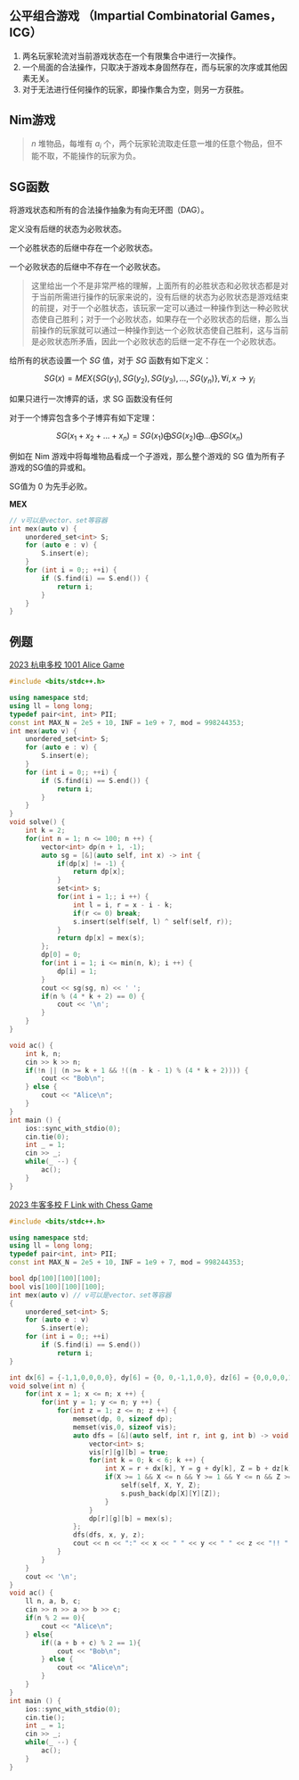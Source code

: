 ## 公平组合游戏 （Impartial Combinatorial Games，ICG）

1. 两名玩家轮流对当前游戏状态在一个有限集合中进行一次操作。
2. 一个局面的合法操作，只取决于游戏本身固然存在，而与玩家的次序或其他因素无关。
3. 对于无法进行任何操作的玩家，即操作集合为空，则另一方获胜。

## Nim游戏

> $n$ 堆物品，每堆有 $a_i$ 个，两个玩家轮流取走任意一堆的任意个物品，但不能不取，不能操作的玩家为负。

## SG函数

将游戏状态和所有的合法操作抽象为有向无环图（DAG）。

定义没有后继的状态为必败状态。

一个必胜状态的后继中存在一个必败状态。

一个必败状态的后继中不存在一个必败状态。

> 这里给出一个不是非常严格的理解，上面所有的必胜状态和必败状态都是对于当前所需进行操作的玩家来说的，没有后继的状态为必败状态是游戏结束的前提，对于一个必胜状态，该玩家一定可以通过一种操作到达一种必败状态使自己胜利；对于一个必败状态，如果存在一个必败状态的后继，那么当前操作的玩家就可以通过一种操作到达一个必败状态使自己胜利，这与当前是必败状态所矛盾，因此一个必败状态的后继一定不存在一个必败状态。

给所有的状态设置一个 $SG$ 值，对于 $SG$ 函数有如下定义：

$$
SG(x) = MEX\{SG(y_1), SG(y_2), SG(y_3), ..., SG(y_n)\}, \forall i, x \rightarrow y_i
$$

如果只进行一次博弈的话，求 SG 函数没有任何

对于一个博弈包含多个子博弈有如下定理：

$$
SG(x_1 + x_2 + ... + x_n) = SG(x_1) \bigoplus SG(x_2) \bigoplus ... \bigoplus SG(x_n)
$$

例如在 Nim 游戏中将每堆物品看成一个子游戏，那么整个游戏的 SG 值为所有子游戏的SG值的异或和。

SG值为 $0$ 为先手必败。

**MEX**

```cpp
// v可以是vector、set等容器 
int mex(auto v) {
    unordered_set<int> S;
    for (auto e : v) {
        S.insert(e);
    }
    for (int i = 0;; ++i) {
        if (S.find(i) == S.end()) {
            return i;
        }
    }
}
```

## 例题

[2023 杭电多校 1001 Alice Game](https://acm.hdu.edu.cn/showproblem.php?pid=7287)



```cpp
#include <bits/stdc++.h>

using namespace std;
using ll = long long;
typedef pair<int, int> PII;
const int MAX_N = 2e5 + 10, INF = 1e9 + 7, mod = 998244353;
int mex(auto v) {
    unordered_set<int> S;
    for (auto e : v) {
        S.insert(e);
    }
    for (int i = 0;; ++i) {
        if (S.find(i) == S.end()) {
            return i;
        }
    }
}
void solve() {
    int k = 2;
    for(int n = 1; n <= 100; n ++) {
        vector<int> dp(n + 1, -1);
        auto sg = [&](auto self, int x) -> int {
            if(dp[x] != -1) {
                return dp[x];
            }
            set<int> s;
            for(int i = 1;; i ++) {
                int l = i, r = x - i - k;
                if(r <= 0) break;
                s.insert(self(self, l) ^ self(self, r));
            }
            return dp[x] = mex(s);
        };
        dp[0] = 0;
        for(int i = 1; i <= min(n, k); i ++) {
            dp[i] = 1;
        }
        cout << sg(sg, n) << ' ';
        if(n % (4 * k + 2) == 0) {
            cout << '\n';
        }
    }
}

void ac() {
    int k, n;
    cin >> k >> n;
    if(!n || (n >= k + 1 && !((n - k - 1) % (4 * k + 2)))) {
        cout << "Bob\n";
    } else {
        cout << "Alice\n";
    }
}
int main () {
    ios::sync_with_stdio(0);
    cin.tie(0);
    int _ = 1;
    cin >> _;
    while(_ --) {
        ac();
    }
}
```

[2023 牛客多校 F Link with Chess Game](https://ac.nowcoder.com/acm/contest/57356/F)

```cpp
#include <bits/stdc++.h>

using namespace std;
using ll = long long;
typedef pair<int, int> PII;
const int MAX_N = 2e5 + 10, INF = 1e9 + 7, mod = 998244353;

bool dp[100][100][100];
bool vis[100][100][100];
int mex(auto v) // v可以是vector、set等容器 
{
    unordered_set<int> S;
    for (auto e : v)
        S.insert(e);
    for (int i = 0;; ++i)
        if (S.find(i) == S.end())
            return i;
}

int dx[6] = {-1,1,0,0,0,0}, dy[6] = {0, 0,-1,1,0,0}, dz[6] = {0,0,0,0,1,-1};
void solve(int n) {
    for(int x = 1; x <= n; x ++) {
        for(int y = 1; y <= n; y ++) {
            for(int z = 1; z <= n; z ++) {
                memset(dp, 0, sizeof dp);
                memset(vis,0, sizeof vis);
                auto dfs = [&](auto self, int r, int g, int b) -> void {
                    vector<int> s;
                    vis[r][g][b] = true;
                    for(int k = 0; k < 6; k ++) {
                        int X = r + dx[k], Y = g + dy[k], Z = b + dz[k];
                        if(X >= 1 && X <= n && Y >= 1 && Y <= n && Z >= 1 && Z <= n && !vis[X][Y][Z]) {
                            self(self, X, Y, Z);
                            s.push_back(dp[X][Y][Z]);
                        }
                    }
                    dp[r][g][b] = mex(s);
                };
                dfs(dfs, x, y, z);
                cout << n << ":" << x << " " << y << " " << z << "!! " << dp[x][y][z] << '\n';
            }
        }
    }
    cout << '\n';
}
void ac() {
    ll n, a, b, c;
    cin >> n >> a >> b >> c;
    if(n % 2 == 0){
        cout << "Alice\n";
    } else{
        if((a + b + c) % 2 == 1){
            cout << "Bob\n";
        } else {
            cout << "Alice\n";
        }
    }
}
int main () {
    ios::sync_with_stdio(0);
    cin.tie();
    int _ = 1;
    cin >> _;
    while(_ --) {
        ac();
    }
}
```